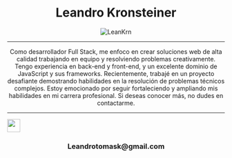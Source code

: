 <h1 align="center"> Leandro Kronsteiner</h1>
<div align="center">
    <img src="https://res.cloudinary.com/dtfppvicy/image/upload/v1678810170/BannerGit_hpl0os.png" alt="LeanKrn"  />
</div>




<hr>
<p align="center">Como desarrollador Full Stack, me enfoco en crear soluciones web de alta calidad trabajando en equipo y resolviendo problemas creativamente. Tengo experiencia en back-end y front-end, y un excelente dominio de JavaScript y sus frameworks. Recientemente, trabajé en un proyecto desafiante demostrando habilidades en la resolución de problemas técnicos complejos. Estoy emocionado por seguir fortaleciendo y ampliando mis habilidades en mi carrera profesional. Si deseas conocer más, no dudes en contactarme.</p>


<hr>
<div>
    <a href="[https://www.linkedin.com/in/liam-perez-lupia-33a189257/](https://www.linkedin.com/in/leankrn/)"><img src="https://cdn-icons-png.flaticon.com/512/174/174857.png" height="30" width="30"                 margin="7.5"></img></a>
    <h3 align="center">Leandrotomask@gmail.com</h3>
</div>
